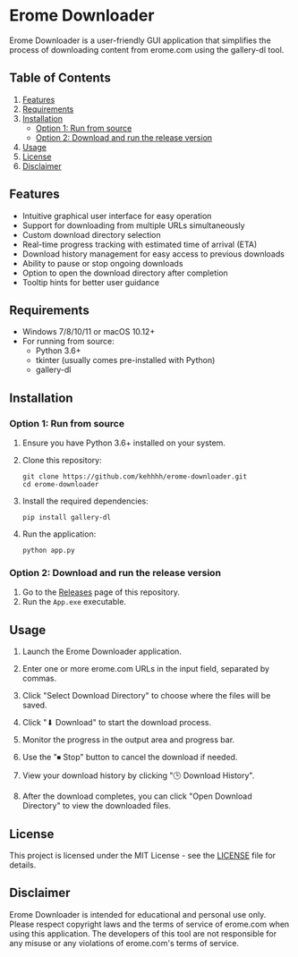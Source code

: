 # Erome Downloader

Erome Downloader is a user-friendly GUI application that simplifies the process of downloading content from erome.com using the gallery-dl tool.

## Table of Contents

1. [Features](#features)
2. [Requirements](#requirements)
3. [Installation](#installation)
   - [Option 1: Run from source](#option-1-run-from-source)
   - [Option 2: Download and run the release version](#option-2-download-and-run-the-release-version)
4. [Usage](#usage)
5. [License](#license)
6. [Disclaimer](#disclaimer)

## Features

- Intuitive graphical user interface for easy operation
- Support for downloading from multiple URLs simultaneously
- Custom download directory selection
- Real-time progress tracking with estimated time of arrival (ETA)
- Download history management for easy access to previous downloads
- Ability to pause or stop ongoing downloads
- Option to open the download directory after completion
- Tooltip hints for better user guidance

## Requirements

- Windows 7/8/10/11 or macOS 10.12+
- For running from source:
  - Python 3.6+
  - tkinter (usually comes pre-installed with Python)
  - gallery-dl

## Installation

### Option 1: Run from source

1. Ensure you have Python 3.6+ installed on your system.

2. Clone this repository:
   ```
   git clone https://github.com/kehhhh/erome-downloader.git
   cd erome-downloader
   ```

3. Install the required dependencies:
   ```
   pip install gallery-dl
   ```

4. Run the application:
   ```
   python app.py
   ```

### Option 2: Download and run the release version

1. Go to the [Releases](https://github.com/kehhhh/erome-downloader/releases) page of this repository.
2. Run the `App.exe` executable.

## Usage

1. Launch the Erome Downloader application.

2. Enter one or more erome.com URLs in the input field, separated by commas.

3. Click "Select Download Directory" to choose where the files will be saved.

4. Click "⬇ Download" to start the download process.

5. Monitor the progress in the output area and progress bar.

6. Use the "⏹ Stop" button to cancel the download if needed.

7. View your download history by clicking "🕒 Download History".

8. After the download completes, you can click "Open Download Directory" to view the downloaded files.

## License

This project is licensed under the MIT License - see the [LICENSE](LICENSE) file for details.

## Disclaimer

Erome Downloader is intended for educational and personal use only. Please respect copyright laws and the terms of service of erome.com when using this application. The developers of this tool are not responsible for any misuse or any violations of erome.com's terms of service.
